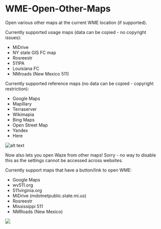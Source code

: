 # WME-Open-Other-Maps
Open various other maps at the current WME location (if supported).

Currently supported usage maps (data can be copied - no copyright issues):
* MiDrive
* NY state GIS FC map
* Rosreestr
* 511PA
* Louisiana FC
* NMroads (New Mexico 511)

Currently supported reference maps (no data can be copied - copyright restriction):
* Google Maps
* Mapillary
* Terraserver
* Wikimapia
* Bing Maps
* Open Street Map
* Yandex
* Here

![alt text](https://imgur.com/V1QODfB.png)


Now also lets you open Waze from other maps!  Sorry - no way to disable this as the settings cannot be accessed across websites.

Currently support maps that have a button/link to open WME:
* Google Maps
* wv511.org
* 511virginia.org
* MiDrive (mdotnetpublic.state.mi.us)
* Rosreestr
* Mississippi 511
* NMRoads (New Mexico)

![](https://imgur.com/JFr1zx6.png)
